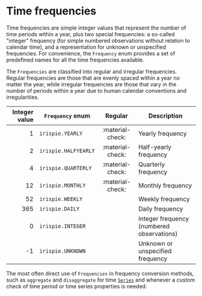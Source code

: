 
Time frequencies
=================

Time frequencies are simple integer values that represent the number of time
periods within a year, plus two special frequencies: a so-called "integer"
frequency (for simple numbered observations without relation to calendar time),
and a representation for unknown or unspecified frequencies. For convenience,
the `Frequency` enum provides a set of predefined names for all the time
frequencies available.

The `Frequencies` are classified into regular and
irregular frequencies. Regular frequencies are those that are evenly spaced
within a year no matter the year, while irregular frequencies are those that
vary in the number of periods within a year due to human calendar conventions
and irregularities.


| Integer value | `Frequency` enum       | Regular           | Description
|--------------:|------------------------|:-----------------:|-------------
| 1             | `irispie.YEARLY`       | :material-check:  | Yearly frequency
| 2             | `irispie.HALFYEARLY`   | :material-check:  | Half-yearly frequency
| 4             | `irispie.QUARTERLY`    | :material-check:  | Quarterly frequency
| 12            | `irispie.MONTHLY`      | :material-check:  | Monthly frequency
| 52            | `irispie.WEEKLY`       |                   | Weekly frequency
| 365           | `irispie.DAILY`        |                   | Daily frequency
| 0             | `irispie.INTEGER`      |                   | Integer frequency (numbered observations)
| -1            | `irispie.UNKNOWN`      |                   | Unknown or unspecified frequency


The most often direct use of `Frequencies` in frequency conversion methods, such
as `aggregate` and `disaggregate` for time [`Series`](time_series.md) and whenever a
custom check of time period or time series properties is needed.
    